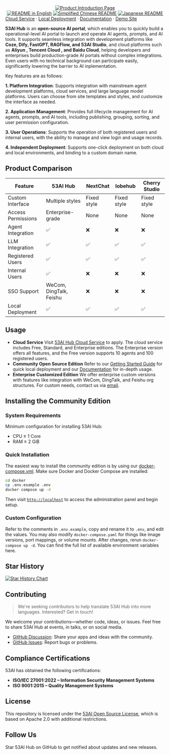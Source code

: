 <div align="center">
  <a href="https://www.53ai.com/products/53AIHub"><img alt="Product Introduction Page" src="https://oss.ibos.cn/53ai/common/53AIHub_banner.png"></a>
</div>

<div align="center">
<a href="./README.md"><img alt="README in English" src="https://img.shields.io/badge/English-d9d9d9"></a>
<a href="./README_CN.md"><img alt="Simplified Chinese README" src="https://img.shields.io/badge/简体中文-d9d9d9"></a>
<a href="./README_JA.md"><img alt="Japanese README" src="https://img.shields.io/badge/日本語-d9d9d9"></a>
</div>

<div>
<a href="https://hub.53ai.com">Cloud Service</a> ·
<a href="https://docs.53ai.com/%E5%85%A5%E9%97%A8/%E6%9C%AC%E5%9C%B0%E9%83%A8%E7%BD%B2">Local Deployment</a> ·
<a href="https://docs.53ai.com/">Documentation</a> ·
<a href="https://aihub.53ai.com">Demo Site</a>
</div>

**53AI Hub** is an **open-source AI portal**, which enables you to quickly build a operational-level AI portal to launch and operate AI agents, prompts, and AI tools. It supports seamless integration with development platforms like **Coze, Dify, FastGPT, RAGFlow, and 53AI Studio**, and cloud platforms such as **Aliyun , Tencent Cloud , and Baidu Cloud**, helping developers and enterprises build production-grade AI portals without complex integrations. Even users with no technical background can participate easily, significantly lowering the barrier to AI inplementation.

Key features are as follows:

**1. Platform Integration**:
Supports integration with mainstream agent development platforms, cloud services, and large language model platforms. Users can choose from site templates and styles, and customize the interface as needed.

**2. Application Management**:
Provides full lifecycle management for AI agents, prompts, and AI tools, including publishing, grouping, sorting, and user permission configuration.

**3. User Operations**:
Supports the operation of both registered users and internal users, with the ability to manage and view login and usage records.

**4. Independent Deployment**:
Supports one-click deployment on both cloud and local environments, and binding to a custom domain name.

## Product Comparison

| Feature            | 53AI Hub                | NextChat    | lobehub     | Cherry Studio |
| ------------------ | ----------------------- | ----------- | ----------- | ------------- |
| Custom Interface   | Multiple styles         | Fixed style | Fixed style | Fixed style   |
| Access Permissions | Enterprise-grade        | None        | None        | None          |
| Agent Integration  | ✅                      | ❌          | ❌          | ❌            |
| LLM Integration    | ✅                      | ✅          | ✅          | ✅            |
| Registered Users   | ✅                      | ✅          | ✅          | ✅            |
| Internal Users     | ✅                      | ❌          | ❌          | ❌            |
| SSO Support        | WeCom, DingTalk, Feishu | ❌          | ❌          | ❌            |
| Local Deployment   | ✅                      | ✅          | ✅          | ✅            |

## Usage

* **Cloud Service**
  Visit [53AI Hub Cloud Service](https://hub.53ai.com) to apply. The cloud service includes Free, Standard, and Enterprise editions. The Enterprise version offers all features, and the Free version supports 10 agents and 100 registered users.
* **Community Open Source Edition**
  Refer to our [Getting Started Guide](https://docs.53ai.com/%E5%85%A5%E9%97%A8/%E6%AC%A2%E8%BF%8E%E4%BD%BF%E7%94%A8) for quick local deployment and our [Documentation](https://docs.53ai.com) for in-depth usage.
* **Enterprise Customized Edition**
  We offer enterprise custom versions with features like integration with WeCom, DingTalk, and Feishu org structures. For custom needs, contact us via [email](mailto:hub@53ai.com?subject=[GitHub]Customization).

## Installing the Community Edition

### System Requirements

Minimum configuration for installing 53AI Hub:

* CPU ≥ 1 Core
* RAM ≥ 2 GiB

### Quick Installation

The easiest way to install the community edition is by using our [docker-compose.yml](docker/docker-compose.yaml). Make sure Docker and Docker Compose are installed:

```bash
cd docker
cp .env.example .env
docker compose up -d
```

Then visit [`http://localhost`](http://localhost) to access the administration panel and begin setup.

### Custom Configuration

Refer to the comments in `.env.example`, copy and rename it to `.env`, and edit the values. You may also modify `docker-compose.yaml` for things like image versions, port mappings, or volume mounts. After changes, rerun `docker-compose up -d`. You can find the full list of available environment variables here.

## Star History

[![Star History Chart](https://api.star-history.com/svg?repos=53AI/53AIhub&type=Date)](https://star-history.com/#53AI/53AIhub&Date)


## Contributing

> We're seeking contributors to help translate 53AI Hub into more languages. Interested? Get in touch!

We welcome your contributions—whether code, ideas, or issues. Feel free to share 53AI Hub at events, in talks, or on social media.

* [GitHub Discussion](https://github.com/53ai/53aihub/discussions): Share your apps and ideas with the community.
* [GitHub Issues](https://github.com/53ai/53aihub/issues): Report bugs or problems.

## Compliance Certifications

53AI has obtained the following certifications:

* **ISO/IEC 27001:2022 – Information Security Management Systems**
* **ISO 9001:2015 – Quality Management Systems**

## License

This repository is licensed under the [53AI Open Source License](https://docs.53ai.com/%E5%85%A5%E9%97%A8/%E5%BC%80%E6%BA%90%E8%AE%B8%E5%8F%AF%E5%8D%8F%E8%AE%AE), which is based on Apache 2.0 with additional restrictions.

## Follow Us

Star 53AI Hub on GitHub to get notified about updates and new releases.

